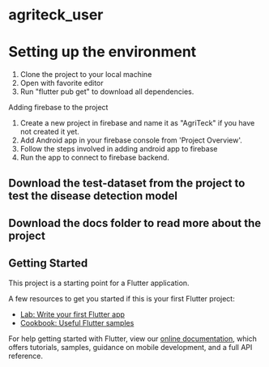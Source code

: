 # agriteck_user

# Setting up the environment

1. Clone the project to your local machine
2. Open with favorite editor
3. Run "flutter pub get" to download all dependencies.


 Adding firebase to the project

1. Create a new project in firebase and name it as "AgriTeck" if you have not created it yet.
2. Add Android app in your firebase console from 'Project Overview'.
3. Follow the steps involved in adding android app to firebase 
4. Run the app to connect to firebase backend.




## Download the test-dataset from the project to test the disease detection model

## Download the docs folder to read more about the project

## Getting Started

This project is a starting point for a Flutter application.

A few resources to get you started if this is your first Flutter project:

- [Lab: Write your first Flutter app](https://flutter.dev/docs/get-started/codelab)
- [Cookbook: Useful Flutter samples](https://flutter.dev/docs/cookbook)

For help getting started with Flutter, view our
[online documentation](https://flutter.dev/docs), which offers tutorials,
samples, guidance on mobile development, and a full API reference.

